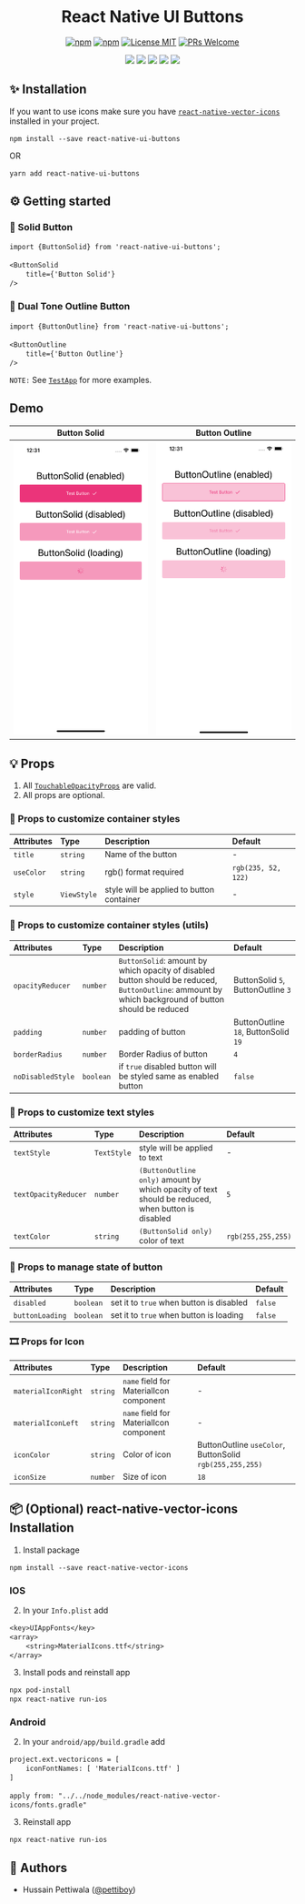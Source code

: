 <div align="center">

# React Native UI Buttons

[![npm](https://img.shields.io/npm/v/react-native-ui-buttons.svg)](https://npmjs.com/package/react-native-ui-buttons) [![npm](https://img.shields.io/npm/dm/react-native-ui-buttons.svg)](https://npmjs.com/package/react-native-ui-buttons)
[![License MIT](https://img.shields.io/badge/license-MIT-orange.svg?style=flat)](https://raw.githubusercontent.com/pettiboy/react-native-ui-buttons/main/LICENSE)
[![PRs Welcome](https://img.shields.io/badge/PRs-Welcome-brightgreen.svg)](https://github.com/pettiboy/react-native-ui-buttons/pulls)

![](https://img.shields.io/badge/React_Native-20232A?style=for-the-badge&logo=react&logoColor=61DAFB)
![](https://img.shields.io/badge/TypeScript-007ACC?style=for-the-badge&logo=typescript&logoColor=white)
![](https://img.shields.io/badge/npm-CB3837?style=for-the-badge&logo=npm&logoColor=white)
![](https://img.shields.io/badge/Android-3DDC84?style=for-the-badge&logo=android&logoColor=white)
![](https://img.shields.io/badge/iOS-000000?style=for-the-badge&logo=ios&logoColor=white)

</div>

## ✨ Installation

If you want to use icons make sure you have [`react-native-vector-icons`](https://github.com/oblador/react-native-vector-icons) installed in your project.

```
npm install --save react-native-ui-buttons
```

OR

```
yarn add react-native-ui-buttons
```

## ⚙️ Getting started

### 🚀 Solid Button

```
import {ButtonSolid} from 'react-native-ui-buttons';

<ButtonSolid
    title={'Button Solid'}
/>
```

### 🚀 Dual Tone Outline Button

```
import {ButtonOutline} from 'react-native-ui-buttons';

<ButtonOutline
    title={'Button Outline'}
/>
```

`NOTE:` See [`TestApp`](https://github.com/pettiboy/react-native-ui-buttons/blob/main/TestApp/App.tsx) for more examples.

## Demo

|                                                    Button Solid                                                    |                                                    Button Outline                                                    |
| :----------------------------------------------------------------------------------------------------------------: | :------------------------------------------------------------------------------------------------------------------: |
| ![alt text](https://github.com/pettiboy/react-native-ui-buttons/blob/main/TestApp/assets/ButtonSolid.png?raw=true) | ![alt text](https://github.com/pettiboy/react-native-ui-buttons/blob/main/TestApp/assets/ButtonOutline.png?raw=true) |

## 💡 Props

1. All [`TouchableOpacityProps`](https://reactnative.dev/docs/touchableopacity#props) are valid.
2. All props are optional.

### 🎨 Props to customize container styles

| Attributes | Type        | Description                               | Default             |
| :--------- | :---------- | :---------------------------------------- | :------------------ |
| `title`    | `string`    | Name of the button                        | -                   |
| `useColor` | `string`    | rgb() format required                     | `rgb(235, 52, 122)` |
| `style`    | `ViewStyle` | style will be applied to button container | -                   |

### 🎨 Props to customize container styles (utils)

| Attributes        | Type      | Description                                                                                                                                           | Default                              |
| :---------------- | :-------- | :---------------------------------------------------------------------------------------------------------------------------------------------------- | :----------------------------------- |
| `opacityReducer`  | `number`  | `ButtonSolid`: amount by which opacity of disabled button should be reduced, `ButtonOutline`: ammount by which background of button should be reduced | ButtonSolid `5`, ButtonOutline `3`   |
| `padding`         | `number`  | padding of button                                                                                                                                     | ButtonOutline `18`, ButtonSolid `19` |
| `borderRadius`    | `number`  | Border Radius of button                                                                                                                               | `4`                                  |
| `noDisabledStyle` | `boolean` | if `true` disabled button will be styled same as enabled button                                                                                       | `false`                              |

### 💬 Props to customize text styles

| Attributes           | Type        | Description                                                                                       | Default            |
| :------------------- | :---------- | :------------------------------------------------------------------------------------------------ | :----------------- |
| `textStyle`          | `TextStyle` | style will be applied to text                                                                     | -                  |
| `textOpacityReducer` | `number`    | `(ButtonOutline only)` amount by which opacity of text should be reduced, when button is disabled | `5`                |
| `textColor`          | `string`    | `(ButtonSolid only)` color of text                                                                | `rgb(255,255,255)` |

### 🔧 Props to manage state of button

| Attributes      | Type      | Description                              | Default |
| :-------------- | :-------- | :--------------------------------------- | :------ |
| `disabled`      | `boolean` | set it to `true` when button is disabled | `false` |
| `buttonLoading` | `boolean` | set it to `true` when button is loading  | `false` |

### 🎞 Props for Icon

| Attributes          | Type     | Description                             | Default                                                  |
| :------------------ | :------- | :-------------------------------------- | :------------------------------------------------------- |
| `materialIconRight` | `string` | `name` field for MaterialIcon component | -                                                        |
| `materialIconLeft`  | `string` | `name` field for MaterialIcon component | -                                                        |
| `iconColor`         | `string` | Color of icon                           | ButtonOutline `useColor`, ButtonSolid `rgb(255,255,255)` |
| `iconSize`          | `number` | Size of icon                            | `18`                                                     |

## 📦 (Optional) react-native-vector-icons Installation

1. Install package

```
npm install --save react-native-vector-icons
```

### IOS

2. In your `Info.plist` add

```
<key>UIAppFonts</key>
<array>
    <string>MaterialIcons.ttf</string>
</array>
```

3. Install pods and reinstall app

```
npx pod-install
npx react-native run-ios
```

### Android

2. In your `android/app/build.gradle` add

```
project.ext.vectoricons = [
    iconFontNames: [ 'MaterialIcons.ttf' ]
]

apply from: "../../node_modules/react-native-vector-icons/fonts.gradle"
```

3. Reinstall app

```
npx react-native run-ios
```

## 📝 Authors

- Hussain Pettiwala ([@pettiboy](https://github.com/pettiboy))
